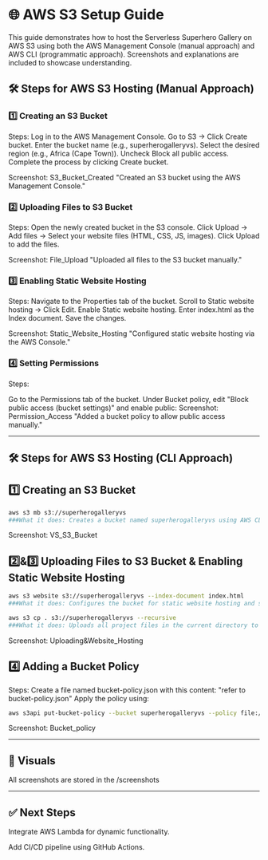 # 🌐 AWS S3 Setup Guide
This guide demonstrates how to host the Serverless Superhero Gallery on AWS S3 using both the AWS Management Console (manual approach) and AWS CLI (programmatic approach). Screenshots and explanations are included to showcase understanding.

## 🛠️ Steps for AWS S3 Hosting (Manual Approach)
### 1️⃣ Creating an S3 Bucket
Steps:
Log in to the AWS Management Console.
Go to S3 → Click Create bucket.
Enter the bucket name (e.g., superherogalleryvs).
Select the desired region (e.g., Africa (Cape Town)).
Uncheck Block all public access.
Complete the process by clicking Create bucket.

Screenshot: S3_Bucket_Created
"Created an S3 bucket using the AWS Management Console."

### 2️⃣ Uploading Files to S3 Bucket
Steps:
Open the newly created bucket in the S3 console.
Click Upload → Add files → Select your website files (HTML, CSS, JS, images).
Click Upload to add the files.

Screenshot: File_Upload
"Uploaded all files to the S3 bucket manually."

### 3️⃣ Enabling Static Website Hosting
Steps:
Navigate to the Properties tab of the bucket.
Scroll to Static website hosting → Click Edit.
Enable Static website hosting.
Enter index.html as the Index document.
Save the changes.

Screenshot: Static_Website_Hosting
"Configured static website hosting via the AWS Console."

### 4️⃣ Setting Permissions 
Steps:

Go to the Permissions tab of the bucket.
Under Bucket policy, edit "Block public access (bucket settings)" and enable public:
Screenshot: Permission_Access
"Added a bucket policy to allow public access manually."

---

## 🛠️ Steps for AWS S3 Hosting (CLI Approach)
## 1️⃣ Creating an S3 Bucket
```bash
aws s3 mb s3://superherogalleryvs
###What it does: Creates a bucket named superherogalleryvs using AWS CLI.
```
Screenshot: VS_S3_Bucket

## 2️⃣&3️⃣ Uploading Files to S3 Bucket & Enabling Static Website Hosting
```bash
aws s3 website s3://superherogalleryvs --index-document index.html
###What it does: Configures the bucket for static website hosting and sets index.html as the default landing page.
```
```bash
aws s3 cp . s3://superherogalleryvs --recursive
###What it does: Uploads all project files in the current directory to the S3 bucket via CLI.
```

Screenshot: Uploading&Website_Hosting

## 4️⃣ Adding a Bucket Policy
Steps:
Create a file named bucket-policy.json with this content: "refer to bucket-policy.json"
Apply the policy using:
```bash
aws s3api put-bucket-policy --bucket superherogalleryvs --policy file://bucket-policy.json
```
Screenshot: Bucket_policy

---

## 📸 Visuals
All screenshots are stored in the /screenshots

---

## ✅ Next Steps
Integrate AWS Lambda for dynamic functionality.

Add CI/CD pipeline using GitHub Actions.